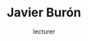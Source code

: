 ---
layout: team
title: "Javier Burón"
subtitle: lecturer
image: 
categories:
- team
published: true
---